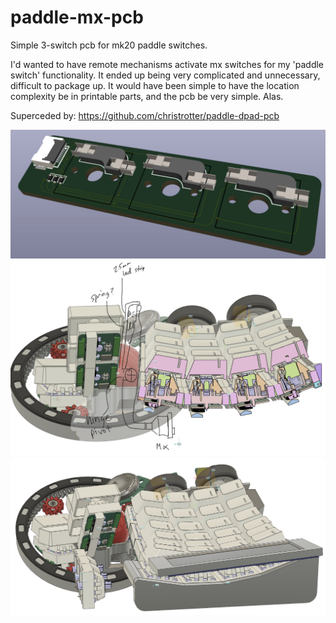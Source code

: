 # paddle-mx-pcb
Simple 3-switch pcb for mk20 paddle switches.

I'd wanted to have remote mechanisms activate mx switches for my 'paddle switch' functionality.  It ended up being very complicated and unnecessary, difficult to package up.  It would have been simple to have the location complexity be in printable parts, and the pcb be very simple.  Alas.

Superceded by: https://github.com/christrotter/paddle-dpad-pcb

![PCB Preview](/images/preview.png)
![Sketch](/images/sketch.png)
![Model-idea](/images/model-idea.png)
